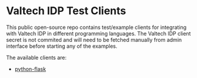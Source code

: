 Valtech IDP Test Clients
========================

This public open-source repo contains test/example clients for integrating with Valtech IDP in different programming languages.
The Valtech IDP client secret is not commited and will need to be fetched manually from admin interface before starting any of
the examples.

The available clients are:
 * [python-flask](python-flask)
